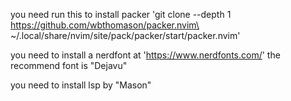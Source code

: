 you need run this to install packer
'git clone --depth 1 https://github.com/wbthomason/packer.nvim\
 ~/.local/share/nvim/site/pack/packer/start/packer.nvim'

 you need to install a nerdfont at 'https://www.nerdfonts.com/'
 the recommend font is "Dejavu"
 
 you need to install lsp by "Mason"
